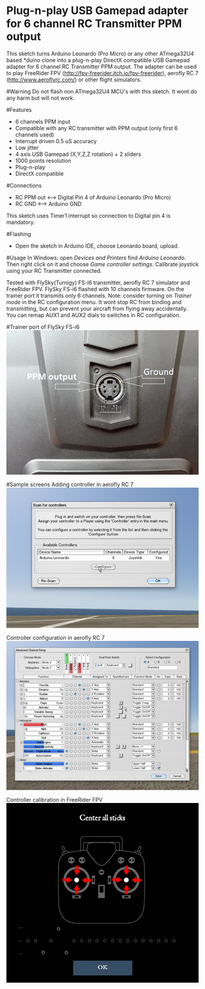# Plug-n-play USB Gamepad adapter for 6 channel RC Transmitter PPM output
 This sketch turns Arduino Leonardo (Pro Micro) or any other ATmega32U4 based *duino clone into a plug-n-play DirectX compatible
 USB Gamepad adapter for 6 channel RC Transmitter PPM output.
 The adapter can be used to play FreeRider FPV (http://fpv-freerider.itch.io/fpv-freerider),
 aerofly RC 7 (http://www.aeroflyrc.com/)
 or other flight simulators.

#Warning
 Do not flash non ATmega32U4 MCU's with this sketch. It wont do any harm but will not work.

#Features
 - 6 channels PPM input
 - Compatible with any RC transmitter with PPM output (only first 6 channels used)
 - Interrupt driven 0.5 uS accuracy
 - Low jitter
 - 4 axis USB Gamepad (X,Y,Z,Z rotation) + 2 sliders
 - 1000 points resolution
 - Plug-n-play
 - DirectX compatible

#Connections
 - RC PPM out <--> Digital Pin 4 of Arduino Leonardo (Pro Micro)
 - RC GND  <--> Arduino GND

 This sketch uses Timer1 interrupt so connection to Digital pin 4 is mandatory.

#Flashing
 - Open the sketch in Arduino IDE, choose Leonardo board, upload.

#Usage
 In Windows: open *Devices and Printers* find *Arduino Leonardo*. Then right click on it and choose *Game controller settings*. Calibrate joystick using your RC Transmitter connected.

 Tested with FlySky(Turnigy) FS-i6 transmitter, aerofly RC 7 simulator and FreeRider FPV.
 FlySky FS-i6 flashed with 10 channels firmware. On the trainer port it transmits only 6 channels.
 Note: consider turning on *Trainer mode* in the RC configuration menu. It wont stop RC from binding and transmitting, but can prevent your aircraft from flying away accidentally.
 You can remap AUX1 and AUX2 dials to switches in RC configuration.

#Trainer port of FlySky FS-i6
 ![Alt text](images/fs-i6.png?raw=true "Trainer port")

#Sample screens
 Adding controller in aerofly RC 7
 ![Alt text](images/aerofly1.png?raw=true "Adding controller")

 Controller configuration in aerofly RC 7
 ![Alt text](images/aerofly2.png?raw=true "Controller configuration")

  Controller calibration in FreeRider FPV
 ![Alt text](images/freerider.png?raw=true "Controller calibration")